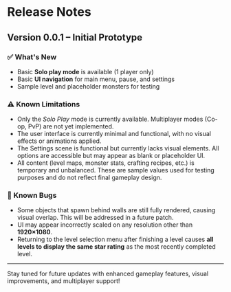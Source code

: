# Release Notes

## Version 0.0.1 – Initial Prototype

### ✅ What's New

- Basic **Solo play mode** is available (1 player only)
- Basic **UI navigation** for main menu, pause, and settings
- Sample level and placeholder monsters for testing

### ⚠ Known Limitations

- Only the *Solo Play* mode is currently available. Multiplayer modes (Co-op, PvP) are not yet implemented.
- The user interface is currently minimal and functional, with no visual effects or animations applied.
- The Settings scene is functional but currently lacks visual elements. All options are accessible but may appear as blank or placeholder UI.
- All content (level maps, monster stats, crafting recipes, etc.) is temporary and unbalanced. These are sample values used for testing purposes and do not reflect final gameplay design.

### 🐞 Known Bugs
- Some objects that spawn behind walls are still fully rendered, causing visual overlap. This will be addressed in a future patch.
- UI may appear incorrectly scaled on any resolution other than **1920×1080**.
- Returning to the level selection menu after finishing a level causes **all levels to display the same star rating** as the most recently completed level.
  
---

Stay tuned for future updates with enhanced gameplay features, visual improvements, and multiplayer support!
